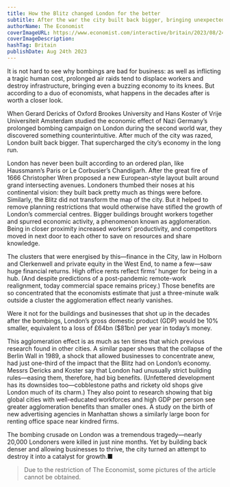 ```yaml
---
title: How the Blitz changed London for the better
subtitle: After the war the city built back bigger, bringing unexpected gains
authorName: The Economist
coverImageURL: https://www.economist.com/interactive/britain/2023/08/24/how-the-blitz-changed-london-for-the-better/promo.jpg
coverImageDescription:  
hashTag: Britain
publishDate: Aug 24th 2023
---
```


It is not hard to see why bombings are bad for business: as well as inflicting a tragic human cost, prolonged air raids tend to displace workers and destroy infrastructure, bringing even a buzzing economy to its knees. But according to a duo of economists, what happens in the decades after is worth a closer look.

When Gerard Dericks of Oxford Brookes University and Hans Koster of Vrije Universiteit Amsterdam studied the economic effect of Nazi Germany’s prolonged bombing campaign on London during the second world war, they discovered something counterintuitive. After much of the city was razed, London built back bigger. That supercharged the city’s economy in the long run.

London has never been built according to an ordered plan, like Haussmann’s Paris or Le Corbusier’s Chandigarh. After the great fire of 1666 Christopher Wren proposed a new European-style layout built around grand intersecting avenues. Londoners thumbed their noses at his continental vision: they built back pretty much as things were before. Similarly, the Blitz did not transform the map of the city. But it helped to remove planning restrictions that would otherwise have stifled the growth of London’s commercial centres. Bigger buildings brought workers together and spurred economic activity, a phenomenon known as agglomeration. Being in closer proximity increased workers’ productivity, and competitors moved in next door to each other to save on resources and share knowledge.

The clusters that were energised by this—finance in the City, law in Holborn and Clerkenwell and private equity in the West End, to name a few—saw huge financial returns. High office rents reflect firms’ hunger for being in a hub. (And despite predictions of a post-pandemic remote-work realignment, today commercial space remains pricey.) Those benefits are so concentrated that the economists estimate that just a three-minute walk outside a cluster the agglomeration effect nearly vanishes.

Were it not for the buildings and businesses that shot up in the decades after the bombings, London’s gross domestic product (GDP) would be 10% smaller, equivalent to a loss of £64bn ($81bn) per year in today’s money.

This agglomeration effect is as much as ten times that which previous research found in other cities. A similar paper shows that the collapse of the Berlin Wall in 1989, a shock that allowed businesses to concentrate anew, had just one-third of the impact that the Blitz had on London’s economy. Messrs Dericks and Koster say that London had unusually strict building rules—easing them, therefore, had big benefits. (Unfettered development has its downsides too—cobblestone paths and rickety old shops give London much of its charm.) They also point to research showing that big global cities with well-educated workforces and high GDP per person see greater agglomeration benefits than smaller ones. A study on the birth of new advertising agencies in Manhattan shows a similarly large boon for renting office space near kindred firms.
                   
The bombing crusade on London was a tremendous tragedy—nearly 20,000 Londoners were killed in just nine months. Yet by building back denser and allowing businesses to thrive, the city turned an attempt to destroy it into a catalyst for growth.■

> Due to the restriction of The Economist, some pictures of the article cannot be obtained.